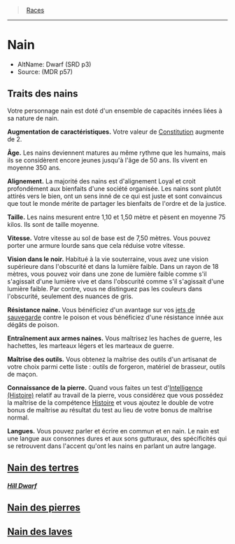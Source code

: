 ﻿---
!RaceItem
FullName: Nain
HasSubRaces: true
ConstitutionBonus: 2
Age: Les nains deviennent matures au même rythme que les humains, mais ils se considèrent encore jeunes jusqu'à l'âge de 50 ans. Ils vivent en moyenne 350 ans.
Alignment: La majorité des nains est d'alignement Loyal et croit profondément aux bienfaits d'une société organisée. Les nains sont plutôt attirés vers le bien, ont un sens inné de ce qui est juste et sont convaincus que tout le monde mérite de partager les bienfaits de l'ordre et de la justice.
Size: Les nains mesurent entre 1,10 et 1,50 mètre et pèsent en moyenne 75 kilos. Ils sont de taille moyenne.
Speed: Votre vitesse au sol de base est de 7,50 mètres. Vous pouvez porter une armure lourde sans que cela réduise votre vitesse.
Darkvision: Habitué à la vie souterraine, vous avez une vision supérieure dans l'obscurité et dans la lumière faible. Dans un rayon de 18 mètres, vous pouvez voir dans une zone de lumière faible comme s'il s'agissait d'une lumière vive et dans l'obscurité comme s'il s'agissait d'une lumière faible. Par contre, vous ne distinguez pas les couleurs dans l'obscurité, seulement des nuances de gris.
Languages: Vous pouvez parler et écrire en commun et en nain. Le nain est une langue aux consonnes dures et aux sons gutturaux, des spécificités qui se retrouvent dans l'accent qu'ont les nains en parlant un autre langage.
AbilityScoreIncrease: Votre valeur de [Constitution](hd_abilities_constitution.md) augmente de 2.
Id: dwarf_hd.md#nain
RootId: dwarf_hd.md
ParentLink: races_hd.md#
Name: Nain
ParentName: Races
NameLevel: 1
AltName: Dwarf (SRD p3)
Source: (MDR p57)
Attributes:
  ParentNameLink: '[Races](races_hd.md#)'
  Markdown: >+
    >  <!--ParentNameLink-->[Races](races_hd.md#)<!--/ParentNameLink-->


    ---



    # <!--Name-->Nain<!--/Name-->


    - AltName: <!--AltName-->Dwarf (SRD p3)<!--/AltName-->

    - Source: <!--Source-->(MDR p57)<!--/Source-->


    ## Traits des nains


    Votre personnage nain est doté d'un ensemble de capacités innées liées à sa nature de nain.


    **Augmentation de caractéristiques.** <!--AbilityScoreIncrease-->Votre valeur de [Constitution](hd_abilities_constitution.md) augmente de 2.<!--/AbilityScoreIncrease-->


    **Âge.** <!--Age-->Les nains deviennent matures au même rythme que les humains, mais ils se considèrent encore jeunes jusqu'à l'âge de 50 ans. Ils vivent en moyenne 350 ans.<!--/Age-->


    **Alignement.** <!--Alignment-->La majorité des nains est d'alignement Loyal et croit profondément aux bienfaits d'une société organisée. Les nains sont plutôt attirés vers le bien, ont un sens inné de ce qui est juste et sont convaincus que tout le monde mérite de partager les bienfaits de l'ordre et de la justice.<!--/Alignment-->


    **Taille.** <!--Size-->Les nains mesurent entre 1,10 et 1,50 mètre et pèsent en moyenne 75 kilos. Ils sont de taille moyenne.<!--/Size-->


    **Vitesse.** <!--Speed-->Votre vitesse au sol de base est de 7,50 mètres. Vous pouvez porter une armure lourde sans que cela réduise votre vitesse.<!--/Speed-->


    **Vision dans le noir.** <!--Darkvision-->Habitué à la vie souterraine, vous avez une vision supérieure dans l'obscurité et dans la lumière faible. Dans un rayon de 18 mètres, vous pouvez voir dans une zone de lumière faible comme s'il s'agissait d'une lumière vive et dans l'obscurité comme s'il s'agissait d'une lumière faible. Par contre, vous ne distinguez pas les couleurs dans l'obscurité, seulement des nuances de gris.<!--/Darkvision-->


    **<!--DwarvenResilienceKey-->Résistance naine<!--/DwarvenResilienceKey-->.** <!--DwarvenResilienceValue-->Vous bénéficiez d'un avantage sur vos [jets de sauvegarde](hd_abilities_jets_de_sauvegarde.md) contre le poison et vous bénéficiez d'une résistance innée aux dégâts de poison.<!--/DwarvenResilienceValue-->


    **<!--DwarvenCombatTrainingKey-->Entraînement aux armes naines<!--/DwarvenCombatTrainingKey-->.** <!--DwarvenCombatTrainingValue-->Vous maîtrisez les haches de guerre, les hachettes, les marteaux légers et les marteaux de guerre.<!--/DwarvenCombatTrainingValue-->


    **<!--ToolProficiencyKey-->Maîtrise des outils<!--/ToolProficiencyKey-->.** <!--ToolProficiencyValue-->Vous obtenez la maîtrise des outils d'un artisanat de votre choix parmi cette liste : outils de forgeron, matériel de brasseur, outils de maçon.<!--/ToolProficiencyValue-->


    **<!--StonecunningKey-->Connaissance de la pierre<!--/StonecunningKey-->.** <!--StonecunningValue-->Quand vous faites un test d'[Intelligence (Histoire)](hd_abilities_intelligence_histoire.md) relatif au travail de la pierre, vous considérez que vous possédez la maîtrise de la compétence [Histoire](hd_abilities_intelligence_histoire.md) et vous ajoutez le double de votre bonus de maîtrise au résultat du test au lieu de votre bonus de maîtrise normal.<!--/StonecunningValue-->


    **Langues.** <!--Languages-->Vous pouvez parler et écrire en commun et en nain. Le nain est une langue aux consonnes dures et aux sons gutturaux, des spécificités qui se retrouvent dans l'accent qu'ont les nains en parlant un autre langage.<!--/Languages-->

  Name: Nain
  AltName: Dwarf (SRD p3)
  Source: (MDR p57)
  Description: >+
    Votre personnage nain est doté d'un ensemble de capacités innées liées à sa nature de nain.

  AbilityScoreIncrease: Votre valeur de [Constitution](hd_abilities_constitution.md) augmente de 2.
  Age: Les nains deviennent matures au même rythme que les humains, mais ils se considèrent encore jeunes jusqu'à l'âge de 50 ans. Ils vivent en moyenne 350 ans.
  Alignment: La majorité des nains est d'alignement Loyal et croit profondément aux bienfaits d'une société organisée. Les nains sont plutôt attirés vers le bien, ont un sens inné de ce qui est juste et sont convaincus que tout le monde mérite de partager les bienfaits de l'ordre et de la justice.
  Size: Les nains mesurent entre 1,10 et 1,50 mètre et pèsent en moyenne 75 kilos. Ils sont de taille moyenne.
  Speed: Votre vitesse au sol de base est de 7,50 mètres. Vous pouvez porter une armure lourde sans que cela réduise votre vitesse.
  Darkvision: Habitué à la vie souterraine, vous avez une vision supérieure dans l'obscurité et dans la lumière faible. Dans un rayon de 18 mètres, vous pouvez voir dans une zone de lumière faible comme s'il s'agissait d'une lumière vive et dans l'obscurité comme s'il s'agissait d'une lumière faible. Par contre, vous ne distinguez pas les couleurs dans l'obscurité, seulement des nuances de gris.
  DwarvenResilienceKey: Résistance naine
  DwarvenResilienceValue: Vous bénéficiez d'un avantage sur vos [jets de sauvegarde](hd_abilities_jets_de_sauvegarde.md) contre le poison et vous bénéficiez d'une résistance innée aux dégâts de poison.
  DwarvenCombatTrainingKey: Entraînement aux armes naines
  DwarvenCombatTrainingValue: Vous maîtrisez les haches de guerre, les hachettes, les marteaux légers et les marteaux de guerre.
  ToolProficiencyKey: Maîtrise des outils
  ToolProficiencyValue: "Vous obtenez la maîtrise des outils d'un artisanat de votre choix parmi cette liste : outils de forgeron, matériel de brasseur, outils de maçon."
  StonecunningKey: Connaissance de la pierre
  StonecunningValue: Quand vous faites un test d'[Intelligence (Histoire)](hd_abilities_intelligence_histoire.md) relatif au travail de la pierre, vous considérez que vous possédez la maîtrise de la compétence [Histoire](hd_abilities_intelligence_histoire.md) et vous ajoutez le double de votre bonus de maîtrise au résultat du test au lieu de votre bonus de maîtrise normal.
  Languages: Vous pouvez parler et écrire en commun et en nain. Le nain est une langue aux consonnes dures et aux sons gutturaux, des spécificités qui se retrouvent dans l'accent qu'ont les nains en parlant un autre langage.
AttributesDictionary: >+
  ParentNameLink: '[Races](races_hd.md#)'

  Markdown: >+

    >  <!--ParentNameLink-->[Races](races_hd.md#)<!--/ParentNameLink-->





    ---







    # <!--Name-->Nain<!--/Name-->





    - AltName: <!--AltName-->Dwarf (SRD p3)<!--/AltName-->



    - Source: <!--Source-->(MDR p57)<!--/Source-->





    ## Traits des nains





    Votre personnage nain est doté d'un ensemble de capacités innées liées à sa nature de nain.





    **Augmentation de caractéristiques.** <!--AbilityScoreIncrease-->Votre valeur de [Constitution](hd_abilities_constitution.md) augmente de 2.<!--/AbilityScoreIncrease-->





    **Âge.** <!--Age-->Les nains deviennent matures au même rythme que les humains, mais ils se considèrent encore jeunes jusqu'à l'âge de 50 ans. Ils vivent en moyenne 350 ans.<!--/Age-->





    **Alignement.** <!--Alignment-->La majorité des nains est d'alignement Loyal et croit profondément aux bienfaits d'une société organisée. Les nains sont plutôt attirés vers le bien, ont un sens inné de ce qui est juste et sont convaincus que tout le monde mérite de partager les bienfaits de l'ordre et de la justice.<!--/Alignment-->





    **Taille.** <!--Size-->Les nains mesurent entre 1,10 et 1,50 mètre et pèsent en moyenne 75 kilos. Ils sont de taille moyenne.<!--/Size-->





    **Vitesse.** <!--Speed-->Votre vitesse au sol de base est de 7,50 mètres. Vous pouvez porter une armure lourde sans que cela réduise votre vitesse.<!--/Speed-->





    **Vision dans le noir.** <!--Darkvision-->Habitué à la vie souterraine, vous avez une vision supérieure dans l'obscurité et dans la lumière faible. Dans un rayon de 18 mètres, vous pouvez voir dans une zone de lumière faible comme s'il s'agissait d'une lumière vive et dans l'obscurité comme s'il s'agissait d'une lumière faible. Par contre, vous ne distinguez pas les couleurs dans l'obscurité, seulement des nuances de gris.<!--/Darkvision-->





    **<!--DwarvenResilienceKey-->Résistance naine<!--/DwarvenResilienceKey-->.** <!--DwarvenResilienceValue-->Vous bénéficiez d'un avantage sur vos [jets de sauvegarde](hd_abilities_jets_de_sauvegarde.md) contre le poison et vous bénéficiez d'une résistance innée aux dégâts de poison.<!--/DwarvenResilienceValue-->





    **<!--DwarvenCombatTrainingKey-->Entraînement aux armes naines<!--/DwarvenCombatTrainingKey-->.** <!--DwarvenCombatTrainingValue-->Vous maîtrisez les haches de guerre, les hachettes, les marteaux légers et les marteaux de guerre.<!--/DwarvenCombatTrainingValue-->





    **<!--ToolProficiencyKey-->Maîtrise des outils<!--/ToolProficiencyKey-->.** <!--ToolProficiencyValue-->Vous obtenez la maîtrise des outils d'un artisanat de votre choix parmi cette liste : outils de forgeron, matériel de brasseur, outils de maçon.<!--/ToolProficiencyValue-->





    **<!--StonecunningKey-->Connaissance de la pierre<!--/StonecunningKey-->.** <!--StonecunningValue-->Quand vous faites un test d'[Intelligence (Histoire)](hd_abilities_intelligence_histoire.md) relatif au travail de la pierre, vous considérez que vous possédez la maîtrise de la compétence [Histoire](hd_abilities_intelligence_histoire.md) et vous ajoutez le double de votre bonus de maîtrise au résultat du test au lieu de votre bonus de maîtrise normal.<!--/StonecunningValue-->





    **Langues.** <!--Languages-->Vous pouvez parler et écrire en commun et en nain. Le nain est une langue aux consonnes dures et aux sons gutturaux, des spécificités qui se retrouvent dans l'accent qu'ont les nains en parlant un autre langage.<!--/Languages-->



  Name: Nain

  AltName: Dwarf (SRD p3)

  Source: (MDR p57)

  Description: >+

    Votre personnage nain est doté d'un ensemble de capacités innées liées à sa nature de nain.



  AbilityScoreIncrease: Votre valeur de [Constitution](hd_abilities_constitution.md) augmente de 2.

  Age: Les nains deviennent matures au même rythme que les humains, mais ils se considèrent encore jeunes jusqu'à l'âge de 50 ans. Ils vivent en moyenne 350 ans.

  Alignment: La majorité des nains est d'alignement Loyal et croit profondément aux bienfaits d'une société organisée. Les nains sont plutôt attirés vers le bien, ont un sens inné de ce qui est juste et sont convaincus que tout le monde mérite de partager les bienfaits de l'ordre et de la justice.

  Size: Les nains mesurent entre 1,10 et 1,50 mètre et pèsent en moyenne 75 kilos. Ils sont de taille moyenne.

  Speed: Votre vitesse au sol de base est de 7,50 mètres. Vous pouvez porter une armure lourde sans que cela réduise votre vitesse.

  Darkvision: Habitué à la vie souterraine, vous avez une vision supérieure dans l'obscurité et dans la lumière faible. Dans un rayon de 18 mètres, vous pouvez voir dans une zone de lumière faible comme s'il s'agissait d'une lumière vive et dans l'obscurité comme s'il s'agissait d'une lumière faible. Par contre, vous ne distinguez pas les couleurs dans l'obscurité, seulement des nuances de gris.

  DwarvenResilienceKey: Résistance naine

  DwarvenResilienceValue: Vous bénéficiez d'un avantage sur vos [jets de sauvegarde](hd_abilities_jets_de_sauvegarde.md) contre le poison et vous bénéficiez d'une résistance innée aux dégâts de poison.

  DwarvenCombatTrainingKey: Entraînement aux armes naines

  DwarvenCombatTrainingValue: Vous maîtrisez les haches de guerre, les hachettes, les marteaux légers et les marteaux de guerre.

  ToolProficiencyKey: Maîtrise des outils

  ToolProficiencyValue: "Vous obtenez la maîtrise des outils d'un artisanat de votre choix parmi cette liste : outils de forgeron, matériel de brasseur, outils de maçon."

  StonecunningKey: Connaissance de la pierre

  StonecunningValue: Quand vous faites un test d'[Intelligence (Histoire)](hd_abilities_intelligence_histoire.md) relatif au travail de la pierre, vous considérez que vous possédez la maîtrise de la compétence [Histoire](hd_abilities_intelligence_histoire.md) et vous ajoutez le double de votre bonus de maîtrise au résultat du test au lieu de votre bonus de maîtrise normal.

  Languages: Vous pouvez parler et écrire en commun et en nain. Le nain est une langue aux consonnes dures et aux sons gutturaux, des spécificités qui se retrouvent dans l'accent qu'ont les nains en parlant un autre langage.

Description: >+
  Votre personnage nain est doté d'un ensemble de capacités innées liées à sa nature de nain.

---
>  [Races](races_hd.md#)

---


# Nain

- AltName: Dwarf (SRD p3)
- Source: (MDR p57)

## Traits des nains

Votre personnage nain est doté d'un ensemble de capacités innées liées à sa nature de nain.

**Augmentation de caractéristiques.** Votre valeur de [Constitution](hd_abilities_constitution.md) augmente de 2.

**Âge.** Les nains deviennent matures au même rythme que les humains, mais ils se considèrent encore jeunes jusqu'à l'âge de 50 ans. Ils vivent en moyenne 350 ans.

**Alignement.** La majorité des nains est d'alignement Loyal et croit profondément aux bienfaits d'une société organisée. Les nains sont plutôt attirés vers le bien, ont un sens inné de ce qui est juste et sont convaincus que tout le monde mérite de partager les bienfaits de l'ordre et de la justice.

**Taille.** Les nains mesurent entre 1,10 et 1,50 mètre et pèsent en moyenne 75 kilos. Ils sont de taille moyenne.

**Vitesse.** Votre vitesse au sol de base est de 7,50 mètres. Vous pouvez porter une armure lourde sans que cela réduise votre vitesse.

**Vision dans le noir.** Habitué à la vie souterraine, vous avez une vision supérieure dans l'obscurité et dans la lumière faible. Dans un rayon de 18 mètres, vous pouvez voir dans une zone de lumière faible comme s'il s'agissait d'une lumière vive et dans l'obscurité comme s'il s'agissait d'une lumière faible. Par contre, vous ne distinguez pas les couleurs dans l'obscurité, seulement des nuances de gris.

**Résistance naine.** Vous bénéficiez d'un avantage sur vos [jets de sauvegarde](hd_abilities_jets_de_sauvegarde.md) contre le poison et vous bénéficiez d'une résistance innée aux dégâts de poison.

**Entraînement aux armes naines.** Vous maîtrisez les haches de guerre, les hachettes, les marteaux légers et les marteaux de guerre.

**Maîtrise des outils.** Vous obtenez la maîtrise des outils d'un artisanat de votre choix parmi cette liste : outils de forgeron, matériel de brasseur, outils de maçon.

**Connaissance de la pierre.** Quand vous faites un test d'[Intelligence (Histoire)](hd_abilities_intelligence_histoire.md) relatif au travail de la pierre, vous considérez que vous possédez la maîtrise de la compétence [Histoire](hd_abilities_intelligence_histoire.md) et vous ajoutez le double de votre bonus de maîtrise au résultat du test au lieu de votre bonus de maîtrise normal.

**Langues.** Vous pouvez parler et écrire en commun et en nain. Le nain est une langue aux consonnes dures et aux sons gutturaux, des spécificités qui se retrouvent dans l'accent qu'ont les nains en parlant un autre langage.



## [Nain des tertres](hd_dwarf_nain_des_tertres.md)

##### _[Hill Dwarf](hd_dwarf_nain_des_tertres.md)_



## [Nain des pierres](hd_dwarf_nain_des_pierres.md)



## [Nain des laves](hd_dwarf_nain_des_laves.md)

